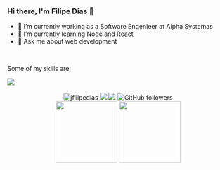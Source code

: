 <h3>
  Hi there, I'm Filipe Dias 👋
</h3>

<ul>
  <li>🔭 I’m currently working as a Software Engenieer at Alpha Systemas</li>
  <li>🌱 I’m currently learning Node and React</li>
  <li>💬 Ask me about web development</li>
</ul>

<br>

<p>Some of my skills are:</p>

<div>
  <a href="https://skillicons.dev">
    <img src="https://skillicons.dev/icons?i=git,js,ts,jest,react,nextjs,sass,styledcomponents,tailwind,vite,nodejs,express,prisma,postgres,docker,aws,figma" />
  </a>
</div>

<br>

<div align="center">
   <img src="https://komarev.com/ghpvc/?username=jfilipedias" alt="jfilipedias" />
  <a href="https://www.linkedin.com/in/jfilipedias/" target="_blank"><img src="https://img.shields.io/badge/-Filipe%20Dias-blue?style=flat&logo=Linkedin&logoColor=white&link=https://www.linkedin.com/in/jfilipedias/"/></a>
  <a href="mailto:filipediascontato@gmail.com"><img src="https://img.shields.io/badge/-filipediascontato@gmail.com-red?style=flat&logo=Gmail&logoColor=white&link=mailto:filipediascontato@gmail.com"/></a>
   <img alt="GitHub followers" src="https://img.shields.io/github/followers/jfilipedias?style=social">       
</div>

<div align="center">
  <img height="140em" src="https://github-readme-stats.vercel.app/api?username=jfilipedias&theme=&show_icons=true&include_all_commits=true&count_private=true&&hide=issues,prs" />
  <img height="140em" src="https://github-readme-stats.vercel.app/api/top-langs/?username=jfilipedias&layout=compact&langs_count=10&hide=postscript,livescript,pascal,html,css,sass,scss,shaderlab,hlsl,shell,d,objective-c,arduino,lex,php,makefile,cmake,yacc,plpgsql,tsql,tcl,processing,apacheconf,perl,elixir,handlebars,dockerfile"/>
</div>
